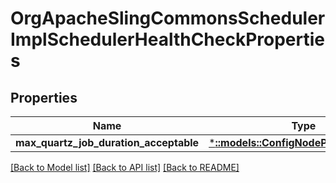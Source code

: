 # OrgApacheSlingCommonsSchedulerImplSchedulerHealthCheckProperties

## Properties
Name | Type | Description | Notes
------------ | ------------- | ------------- | -------------
**max_quartz_job_duration_acceptable** | [***::models::ConfigNodePropertyInteger**](configNodePropertyInteger.md) |  | [optional] 

[[Back to Model list]](../README.md#documentation-for-models) [[Back to API list]](../README.md#documentation-for-api-endpoints) [[Back to README]](../README.md)


